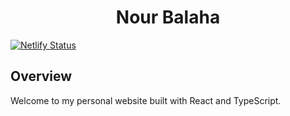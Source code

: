 <div align="center">
  <h1>Nour Balaha</h1>
</div>

[![Netlify Status](https://api.netlify.com/api/v1/badges/e9c0b455-1928-4457-aa69-323e7e55250f/deploy-status)](https://app.netlify.com/sites/nourbalaha/deploys)

## Overview
Welcome to my personal website built with React and TypeScript.
